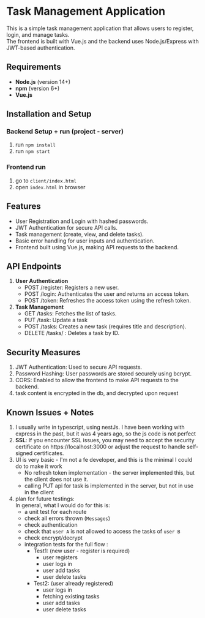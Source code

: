 # Task Management Application

This is a simple task management application that allows users to register, login, and manage tasks. 
<br/>The frontend is built with Vue.js and the backend uses Node.js/Express with JWT-based authentication.

## Requirements

- **Node.js** (version 14+)
- **npm** (version 6+)
- **Vue.js**

## Installation and Setup

### Backend Setup + run (project - server)
1. run `npm install`
2. run `npm start`

### Frontend run
1. go to `client/index.html`
2. open `index.html` in browser

## Features
- User Registration and Login with hashed passwords.
- JWT Authentication for secure API calls.
- Task management (create, view, and delete tasks).
- Basic error handling for user inputs and authentication.
- Frontend built using Vue.js, making API requests to the backend.

## API Endpoints
1. <b>User Authentication</b>
   - POST /register: Registers a new user.
   - POST /login: Authenticates the user and returns an access token.
   - POST /token: Refreshes the access token using the refresh token.
2. <b>Task Management</b>
   - GET /tasks: Fetches the list of tasks.
   - PUT /task: Update a task
   - POST /tasks: Creates a new task (requires title and description).
   - DELETE /tasks/ : Deletes a task by ID.

## Security Measures
1. JWT Authentication: Used to secure API requests.
2. Password Hashing: User passwords are stored securely using bcrypt.
3. CORS: Enabled to allow the frontend to make API requests to the backend.
4. task content is encrypted in the db, and decrypted upon request

## Known Issues + Notes
1. I usually write in typescript, using nestJs. I have been working with express in the past, but it was 4 years ago, so the js code is not perfect
2. <b>SSL</b>: If you encounter SSL issues, you may need to accept the security certificate on https://localhost:3000 
        or adjust the request to handle self-signed certificates.
3. UI is very basic - I'm not a fe developer, and this is the minimal I could do to make it work
   - No refresh token implementation - the server implemented this, but the client does not use it.
   - calling PUT api for task is implemented in the server, but not in use in the client
4. plan for future testings:
   <br/>In general, what I would do for this is: 
   - a unit test for each route
   - check all errors thrown (`Messages`)
   - check authentication 
   - check that `user A` is not allowed to access the tasks of `user B`
   - check encrypt/decrypt
   - integration tests for the full flow : 
     - Test1: (new user - register is required)
       - user registers
       - user logs in
       - user add tasks
       - user delete tasks
     - Test2: (user already registered)
       - user logs in
       - fetching existing tasks 
       - user add tasks
       - user delete tasks



